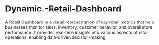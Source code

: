 # Dynamic.-Retail-Dashboard
A Retail Dashboard is a visual representation of key retail metrics that help businesses monitor sales, inventory, customer behavior, and overall store performance. It provides real-time insights into various aspects of retail operations, enabling data-driven decision-making.

